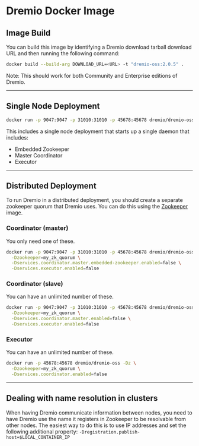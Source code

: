 # Dremio Docker Image
## Image Build

You can build this image by identifying a Dremio download tarball download URL and then running the following command:

``` bash
docker build --build-arg DOWNLOAD_URL=<URL> -t "dremio-oss:2.0.5" .
```

Note: This should work for both Community and Enterprise editions of Dremio.

---

## Single Node Deployment

```bash
docker run -p 9047:9047 -p 31010:31010 -p 45678:45678 dremio/dremio-oss
```
This includes a single node deployment that starts up a single daemon that includes:
* Embedded Zookeeper
* Master Coordinator
* Executor

---

## Distributed Deployment

To run Dremio in a distributed deployment, you should create a separate zookeeper quorum that Dremio uses. You can do this using the [Zookeeper](https://hub.docker.com/_/zookeeper/) image.

### Coordinator (master)

You only need one of these.

```bash
docker run -p 9047:9047 -p 31010:31010 -p 45678:45678 dremio/dremio-oss -Dz \
  -Dzookeeper=my_zk_quorum \
  -Dservices.coordinator.master.embedded-zookeeper.enabled=false \
  -Dservices.executor.enabled=false
```

### Coordinator (slave)

You can have an unlimited number of these.

```bash
docker run -p 9047:9047 -p 31010:31010 -p 45678:45678 dremio/dremio-oss -Dz \
  -Dzookeeper=my_zk_quorum \
  -Dservices.coordinator.master.enabled=false \
  -Dservices.executor.enabled=false
```

### Executor

You can have an unlimited number of these.

```bash
docker run -p 45678:45678 dremio/dremio-oss -Dz \
  -Dzookeeper=my_zk_quorum \
  -Dservices.coordinator.enabled=false
```

---

## Dealing with name resolution in clusters
When having Dremio communicate information between nodes, you need to have Dremio use the name it registers in Zookeeper to be resolvable from other nodes. The easiest way to do this is to use IP addresses and set the following additional property: `-Dregistration.publish-host=$LOCAL_CONTAINER_IP`
